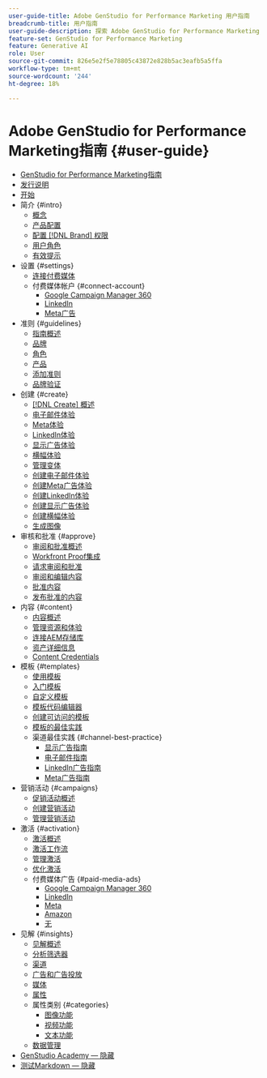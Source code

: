 ```yaml
---
user-guide-title: Adobe GenStudio for Performance Marketing 用户指南
breadcrumb-title: 用户指南
user-guide-description: 探索 Adobe GenStudio for Performance Marketing 功能。了解如何快速创建品牌资产、生成变体并优化体验。
feature-set: GenStudio for Performance Marketing
feature: Generative AI
role: User
source-git-commit: 826e5e2f5e78805c43872e828b5ac3eafb5a5ffa
workflow-type: tm+mt
source-wordcount: '244'
ht-degree: 18%

---
```



# Adobe GenStudio for Performance Marketing指南 {#user-guide}

+ [GenStudio for Performance Marketing指南](home.md)
+ [发行说明](release-notes.md)
+ [开始](get-started.md)
+ 简介 {#intro}
   + [概念](concepts.md)
   + [产品配置](product-provisioning.md)
   + [配置 [!DNL Brand] 权限](configure-brand-permissions.md)
   + [用户角色](user-roles.md)
   + [有效提示](effective-prompts.md)
+ 设置 {#settings}
   + [连接付费媒体](connectors/connect-channel.md)
   + 付费媒体帐户 {#connect-account}
      + [Google Campaign Manager 360](connectors/google-cm360.md)
      + [LinkedIn](connectors/linkedin-ads.md)
      + [Meta广告](connectors/meta-ads.md)
+ 准则 {#guidelines}
   + [指南概述](guidelines/overview.md)
   + [品牌](guidelines/brands.md)
   + [角色](guidelines/personas.md)
   + [产品](guidelines/products.md)
   + [添加准则](guidelines/add-guidelines.md)
   + [品牌验证](guidelines/brand-validation.md)
+ 创建 {#create}
   + [[!DNL Create] 概述](create/overview.md)
   + [电子邮件体验](create/email-experiences.md)
   + [Meta体验](create/meta-experiences.md)
   + [LinkedIn体验](create/linkedin-experiences.md)
   + [显示广告体验](create/display-ad-experiences.md)
   + [横幅体验](create/banner-experiences.md)
   + [管理变体](create/manage-variants.md)
   + [创建电子邮件体验](create/create-email-experience.md)
   + [创建Meta广告体验](create/create-meta-ad.md)
   + [创建LinkedIn体验](create/create-linkedin.md)
   + [创建显示广告体验](create/create-display-ad.md)
   + [创建横幅体验](create/create-banner-experience.md)
   + [生成图像](create/generate-assets.md)
+ 审核和批准 {#approve}
   + [审阅和批准概述](approvals/overview.md)
   + [Workfront Proof集成](approvals/proof-integration.md)
   + [请求审阅和批准](approvals/request-review.md)
   + [审阅和编辑内容](approvals/review-and-edit.md)
   + [批准内容](approvals/approve-content.md)
   + [发布批准的内容](approvals/publish-content.md)
+ 内容 {#content}
   + [内容概述](content/overview.md)
   + [管理资源和体验](content/manage-assets.md)
   + [连接AEM存储库](content/connect-aem-repo.md)
   + [资产详细信息](content/asset-details.md)
   + [Content Credentials](content/content-credentials.md)
+ 模板 {#templates}
   + [使用模板](content/use-templates.md)
   + [入门模板](templates/starter-templates.md)
   + [自定义模板](content/customize-template.md)
   + [模板代码编辑器](content/code-editor.md)
   + [创建可访问的模板](content/accessibility-for-templates.md)
   + [模板的最佳实践](content/best-practices-for-templates.md)
   + 渠道最佳实践 {#channel-best-practice}
      + [显示广告指南](templates/display-template.md)
      + [电子邮件指南](templates/email-template.md)
      + [LinkedIn广告指南](templates/linkedin-template.md)
      + [Meta广告指南](templates/meta-template.md)
+ 营销活动 {#campaigns}
   + [促销活动概述](campaigns/overview.md)
   + [创建营销活动](campaigns/create-campaign.md)
   + [管理营销活动](campaigns/manage-campaign.md)
+ 激活 {#activation}
   + [激活概述](activation/overview.md)
   + [激活工作流](activation/create-activation.md)
   + [管理激活](activation/manage-activations.md)
   + [优化激活](activation/troubleshooting.md)
   + 付费媒体广告 {#paid-media-ads}
      + [Google Campaign Manager 360](activation/activate-cm360-ad.md)
      + [LinkedIn](activation/activate-linkedin-ad.md)
      + [Meta](activation/activate-meta-ad.md)
      + [Amazon](activation/activate-amazon-ad.md)
      + [无](activation/activate-innovid-ad.md)
+ 见解 {#insights}
   + [见解概述](insights/overview.md)
   + [分析筛选器](insights/filter-views.md)
   + [渠道](insights/channels.md)
   + [广告和广告投放](insights/ads.md)
   + [媒体](insights/media.md)
   + [属性](insights/attributes.md)
   + 属性类别 {#categories}
      + [图像功能](insights/image-features.md)
      + [视频功能](insights/video-features.md)
      + [文本功能](insights/text-features.md)
   + [数据管理](insights/data-management.md)
+ [GenStudio Academy — 隐藏](genstudioacademy.md)
+ [测试Markdown — 隐藏](test-markdown.md)
